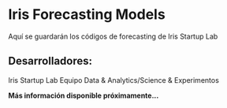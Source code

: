 # Iris Forecasting Models 
Aquí se guardarán los códigos de forecasting de Iris Startup Lab 

## Desarrolladores:
Iris Startup Lab
Equipo Data & Analytics/Science & Experimentos

**Más información disponible próximamente...**

